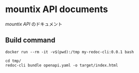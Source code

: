 # mountix API documents

*mountix API* のドキュメント

## Build command

```shell
docker run --rm -it -v$(pwd):/tmp my-redoc-cli:0.0.1 bash
```

```shell
cd tmp/
redoc-cli bundle openapi.yaml -o target/index.html
```
